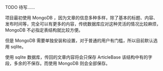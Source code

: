 

TODO 待写……

项目最初使用 MongoDB ，因为文章的信息多种多样，除了基本的标题、内容、发布时间等，完全可以有更多的内容，传统数据库应对这种灵活的情况比较麻烦，MongoDB 不必指定表结构就比较方便。

但是 MongoDB 需要单独安装和设置，对于普通的用户有门槛，所以目前默认选用 sqlite。

使用 sqlite 数据库，传回的文章内容将会只保存 ArticleBase 该结构中有的字段，多余的不保存。而使用 MongoDB 则会全部保存。
